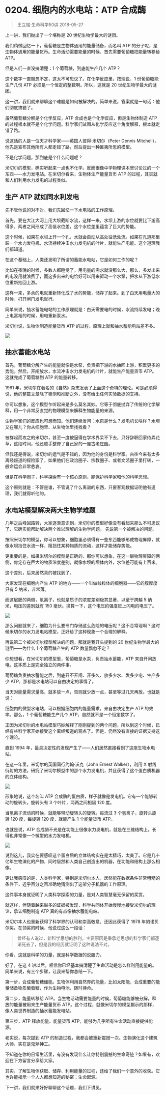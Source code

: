 # 0204. 细胞内的水电站：ATP 合成酶
> 王立铭·生命科学50讲
2018-05-27

上一讲，我们抛出了一个堪称是 20 世纪生物学最大的谜团。

我们稍微回忆一下，葡萄糖是生物体通用的能量储备，而名叫 ATP 的分子呢，是生物体通用的能量货币。生命活动需要能量的时候，首先需要葡萄糖把能量转移给 ATP。

但是人们一直没搞清楚：1 个葡萄糖，到底能生产几个 ATP？

这个数字一直飘忽不定，这太不可思议了。在化学反应里，按理说，1 份葡萄糖能生产几份 ATP 必须是一个恒定的整数啊。所以，这就是 20 世纪生物学最大的谜团。

这一讲，我们就来聊聊这个难题是如何被解决的。简单来说，答案就是一句话：他们彻底搞错了。

虽然葡萄糖分解是个化学反应，ATP 合成也是个化学反应，但是生物体制造 ATP 的过程根本就不是个化学问题。科学家们试图从化学反应这个角度解释，根本就走错了路。

说这话的人是一位天才科学家——英国人彼得·米切尔（Peter Dennis Mitchell）。他先是宣布其他所有人都走错了路，然后提出一种匪夷所思的模型。

不是化学问题，那到底是个什么问题呢？

米切尔的模型，确实听起来一点也不化学。反而很像中学物理课本里讨论过的一个东西——水力发电站。在米切尔看来，生物体生产能量货币 ATP 的过程，其实就和人们利用水力发电的过程类似。

## 生产 ATP 就如同水利发电
先不管他说的对不对，我们先回忆一下水电站的工作原理。

首先，要在大江大河上用大坝截断水流，这样一来，水坝上游的水位就要比下游高得多，两者之间形成了高低水位差，这个水位差里蕴含了巨大的势能。

这个时候，如果在水坝上开一个孔，水就会自动从高处往低处流。如果在孔道那里装一个水力发电机，水流持续冲击水力发电机的叶片，就能生产电能。这个道理我们都知道。

在这个基础上，人类还发明了所谓的蓄能水电站，它是如何工作的呢？

比如在夜晚的时候，多数人都睡觉了，用电量的需求就没那么大，那么，多发出来的电没用就浪费了，而这多出来的电恰好可以用来驱动一个水泵，把水从下游低水位重新抽回上游。

这样一来，多余的电就重新转化成了水的势能，储存了起来。到了白天用电量大的时候，打开闸门发电就行。

简单来说，抽水蓄能电站的工作原理就是：白天需要电的时候，水流持续发电；晚上电富裕的时候，用电重新泵水。

米切尔说，生物体制造能量货币 ATP 的过程，原理上就和抽水蓄能电站差不多。

![](https://raw.githubusercontent.com/dalong0514/selfstudy/master/图片链接/生命科学/2018014.jpg)

## 抽水蓄能水电站
首先，葡萄糖分解产生的能量就像是水泵，负责把下游的水抽回上游，积累更多的势能。然后，开闸放水，水流冲击水力发电机的叶片，就能生产能量货币 ATP。这就完成了葡萄糖到 ATP 的能量转移。

1961 年，米切尔在著名的《自然》杂志发表了上面这个奇特的理论。可是必须得说，他的整篇文章除了猜测和推断之外，没有给出任何实验数据的支持。

你可以想象，这个模型乍听起来是多么莫名其妙。它等于彻底抛弃了传统的化学解释，用一个非常反直觉的物理模型来解释生物能量的来源。

生物学家们的反应也可想而知。他们连续发问：水泵是什么？发电机长啥样？水坝又在哪儿？你从细胞里、从生物体里找找看？

被群起而攻之的米切尔，甚至一度被逼得在学术界呆不下去，只好辞职回家侍弄花草，这段时间，他还顺手整修了自己家的一座古老庄园。

但我还是得说，米切尔的运气是不错的，因为他的身份是科学家。古往今来有太多离经叛道的探险家了，如果他们在政治圈子、宗教圈子、或者文艺圈子里打转，一般命运会非常悲哀。

但是在科学圈子，科学探索有一个核心原则，能保护科学家和他的科学思想。

这个原则就是：不管是谁，不管说了什么离谱的东西，只要客观数据证明他有道理，我们就得听他的。

## 水电站模型解决两大生物学难题
几年之后峰回路转，大家逐渐意识到，米切尔的模型好像没有看起来那么不可思议了，它确实能帮助解决两个难以理解的生物学问题。
先说第一个被解决的问题。

按照米切尔的模型，你可以想象，细胞里必须得有一些东西能够形成物理屏障，就像水坝挡住水流一样，阻挡住某种物质的流动，这样才能储存势能。

更重要的是，如果米切尔的模型是正确的，那你可以想象，在这一层物理屏障的两侧，肯定存在巨大的物质浓度差别，就像水坝的坝体内外，水位差可能有上百米。

这个差别，后来居然真的被找到了。

大家发现在细胞内产生 ATP 的地方——一个叫做线粒体的细胞器——它的膜厚度只有 5 纳米，非常薄。

而这层膜的两侧，氢离子，也就是质子的浓度差别极其显著，以至于跨越 5 纳米，电压的差别就有 150 毫伏。换算一下，这个电压的强度赶上闪电的电压了。

![](https://raw.githubusercontent.com/dalong0514/selfstudy/master/图片链接/生命科学/2018015.jpg)

那么问题就来了，细胞为什么要专门存储这么危险的电压呢？这不合常理啊？这时候米切尔的水力发电站模型，正好给了这种现象一个合理的解释。

再说第二个被米切尔模型解决的问题，那就是我开头提到的 20 世纪生物学最大的谜团——为什么 1 个葡萄糖产生的 ATP 数量飘忽不定？

你想想看，在米切尔的模型里，葡萄糖是水泵，负责抽水蓄能，ATP 来自开闸放电。这本质上是完全独立的两件事。

葡萄糖负责抽水蓄能之后，到底开不开闸、开多久、放多少水、发多少电、生产多少 ATP，那都是水电站可以自由决定的事情了。

当天对能量需求量高，就多放一点，否则就少放一点，甚至等过几天再放。也就是说：

细胞内的微型水电站，可以根据细胞内的能量需求，来自由决定生产 ATP 的效率。那么，1 个葡萄糖能生产几个 ATP，自然就不是一个恒定数字了。

正因为米切尔的水电站模型巧妙解释了刚刚提到的两个问题，所以到这个时候，已经有些科学家开始接受这个离经叛道的观点了。但是，仍然没有直接的证据支持这个理论。

直到 1994 年，最具决定性的发现产生了——人们居然直接看到了这座生物水电站。

在这一年里，米切尔的英国同行约翰·沃克（John Ernest Walker），利用 X 射线衍射的方法，研究了米切尔模型中的那个水力发电机，并且获得了这个蛋白质机器的立体结构。

![](https://raw.githubusercontent.com/dalong0514/selfstudy/master/图片链接/生命科学/2018016.jpg)

形象地说，这个名叫 ATP 合成酶的蛋白质，样子就像是发电机。它有一个能够转动的旋转头，旋转头有 3 个叶片，两两之间相隔 120 度。

当氢离子流动的时候，就能够带动旋转头的旋转。每流过 3 个氢离子，旋转头旋转 120 度，每旋转 120 度，就能产生 1 个能量货币 ATP。

也就是说，ATP 合成酶不光是在功能上很像水力发电机，就是在三维结构上，长得也非常像一个微型的水力发电机。

![](https://raw.githubusercontent.com/dalong0514/selfstudy/master/图片链接/生命科学/2018017.jpg)

说到这儿，我实在要感叹这个蛋白质的立体结构实在是太精巧，太美了。它是几十亿年生物演化的产物，同时居然和人类自己创造出的机器，在功能和结构上那么相像。

更让我感叹的是，人类科学家，特别是米切尔本人，居然能在数据条件非常粗糙的条件下，近乎百分之百准确地猜测出了这架分子机器的工作原理。

这件事本身就证明了人类科学探索的力量，是对人类智慧毫无保留的奖赏。

就这样，伴随着越来越多的证据被发现，科学共同体开始慢慢地接受米切尔的理论，承认细胞制造 ATP 真的有点像抽水蓄能电站。

米切尔本人也重新获得了科学界的认可和崇高敬意，还因此获得了 1978 年的诺贝尔奖。在领奖的时候，他说过这么一段话：

> 曾经有人说过，新科学思想的胜利，主要原因是秉承老思想的科学家们都逐渐死去了，但是我的经历就证明了这种说法不对。

你看，这就是科学的力量，就是科学数据的说服力。

好了，在这 4 讲以后，相信你已经基本搞清楚了生命活动是怎么样利用能量的。简单来说，有三个步骤，让我来帮你总结一下。

第一步，合成葡萄糖储能。生物体利用自然界的能量，比如太阳能，合成重要的能量储备物质葡萄糖，作为生物电池，随时待命。

第二步，能量转移给 ATP。当生物活动需要能量的时候，葡萄糖能够被分解，释放的能量被用来生产能量货币 ATP。这个过程，就像米切尔的模型揭示的那样，像人类世界制造的抽水蓄能发电站。

第三步，ATP 释放能量。能量货币 ATP，能够为几乎所有生命活动直接提供能源。

老实说，每次提到 ATP 的制造过程，我都会被重新震撼一次。生物演化这个建筑大师，实在是鬼斧神工。

不知道在你的日常生活里，有没有发现什么让你特别震撼的生命奇迹？如果有，欢迎在下方留言分享给大家。

其实，了解生物体获取、储存、利用能量的过程，还给了我们一个意外的收获。它也许能揭示一个人人都想知道的秘密：生命起源。

下一讲，我们就来好好聊聊这个话题，我们下讲见。
